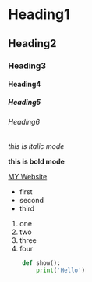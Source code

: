 # Heading1
## Heading2
### Heading3
#### Heading4
##### Heading5
###### Heading6


*this is italic mode*

**this is bold mode**

[MY Website](www.example.com, 'my site')

+ first
+ second
+ third

1. one
2. two
3. three
4. four

```python
    def show():
        print('Hello')
```
